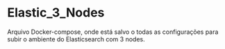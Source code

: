 # Elastic_3_Nodes

Arquivo Docker-compose, onde está salvo o todas as configurações para subir o ambiente do Elasticsearch com 3 nodes. 
